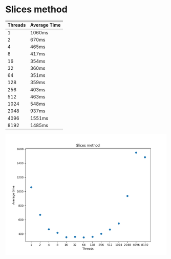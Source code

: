 # Slices method

| Threads | Average Time |
|---------|--------------|
| 1       | 1060ms       |
| 2       | 670ms        |
| 4       | 465ms        |
| 8       | 417ms        |
| 16      | 354ms        |
| 32      | 360ms        |
| 64      | 351ms        |
| 128     | 359ms        |
| 256     | 403ms        |
| 512     | 463ms        |
| 1024    | 548ms        |
| 2048    | 937ms        |
| 4096    | 1551ms       |
| 8192    | 1485ms       |

![Performance Graph](images/results.png)